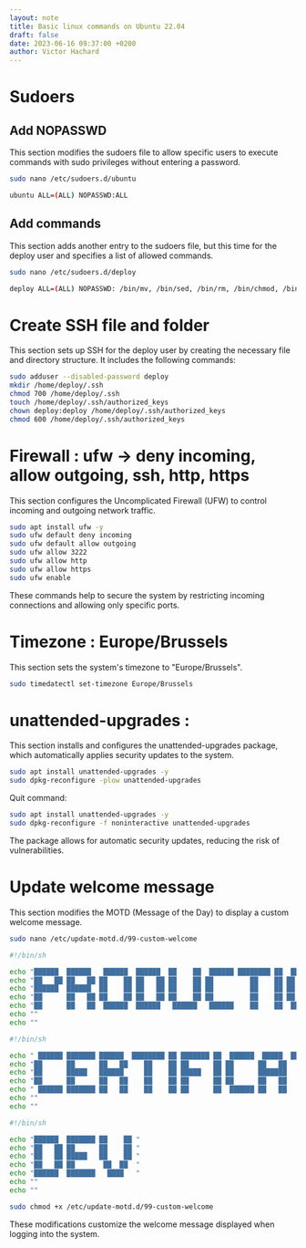 ```yaml
---
layout: note
title: Basic linux commands on Ubuntu 22.04
draft: false
date: 2023-06-16 09:37:00 +0200
author: Victor Hachard
---
```


# Sudoers

## Add NOPASSWD

This section modifies the sudoers file to allow specific users to execute commands with sudo privileges without entering a password.

```sh
sudo nano /etc/sudoers.d/ubuntu
```

```sh
ubuntu ALL=(ALL) NOPASSWD:ALL
```

## Add commands

This section adds another entry to the sudoers file, but this time for the deploy user and specifies a list of allowed commands.

```sh
sudo nano /etc/sudoers.d/deploy
```

```sh
deploy ALL=(ALL) NOPASSWD: /bin/mv, /bin/sed, /bin/rm, /bin/chmod, /bin/chown, /home/deploy/scripts/deploy.sh
```

# Create SSH file and folder

This section sets up SSH for the deploy user by creating the necessary file and directory structure. It includes the following commands:

```sh
sudo adduser --disabled-password deploy
mkdir /home/deploy/.ssh
chmod 700 /home/deploy/.ssh
touch /home/deploy/.ssh/authorized_keys
chown deploy:deploy /home/deploy/.ssh/authorized_keys
chmod 600 /home/deploy/.ssh/authorized_keys
```

# Firewall : ufw -> deny incoming, allow outgoing, ssh, http, https

This section configures the Uncomplicated Firewall (UFW) to control incoming and outgoing network traffic.

```sh
sudo apt install ufw -y
sudo ufw default deny incoming
sudo ufw default allow outgoing
sudo ufw allow 3222
sudo ufw allow http
sudo ufw allow https
sudo ufw enable
```

These commands help to secure the system by restricting incoming connections and allowing only specific ports.

# Timezone : Europe/Brussels

This section sets the system's timezone to "Europe/Brussels".

```sh
sudo timedatectl set-timezone Europe/Brussels
```

# unattended-upgrades : 

This section installs and configures the unattended-upgrades package, which automatically applies security updates to the system.

```sh
sudo apt install unattended-upgrades -y
sudo dpkg-reconfigure -plow unattended-upgrades
```

Quit command:

```sh
sudo apt install unattended-upgrades -y
sudo dpkg-reconfigure -f noninteractive unattended-upgrades
```

The package allows for automatic security updates, reducing the risk of vulnerabilities.

# Update welcome message

This section modifies the MOTD (Message of the Day) to display a custom welcome message.

```sh
sudo nano /etc/update-motd.d/99-custom-welcome
```

```sh
#!/bin/sh

echo "██████  ██████   ██████  ██████  ██    ██  ██████ ████████ ██  ██████  ███    ██ "
echo "██   ██ ██   ██ ██    ██ ██   ██ ██    ██ ██         ██    ██ ██    ██ ████   ██ "
echo "██████  ██████  ██    ██ ██   ██ ██    ██ ██         ██    ██ ██    ██ ██ ██  ██ "
echo "██      ██   ██ ██    ██ ██   ██ ██    ██ ██         ██    ██ ██    ██ ██  ██ ██ "
echo "██      ██   ██  ██████  ██████   ██████   ██████    ██    ██  ██████  ██   ████ "
echo ""
echo ""
```

```sh
#!/bin/sh

echo " ██████ ███████ ██████  ████████ ██ ███████ ██  ██████  █████  ████████ ██  ██████  ███    ██ "
echo "██      ██      ██   ██    ██    ██ ██      ██ ██      ██   ██    ██    ██ ██    ██ ████   ██ "
echo "██      █████   ██████     ██    ██ █████   ██ ██      ███████    ██    ██ ██    ██ ██ ██  ██ "
echo "██      ██      ██   ██    ██    ██ ██      ██ ██      ██   ██    ██    ██ ██    ██ ██  ██ ██ "
echo " ██████ ███████ ██   ██    ██    ██ ██      ██  ██████ ██   ██    ██    ██  ██████  ██   ████ "
echo ""
echo ""
```

```sh
#!/bin/sh

echo "██████  ███████ ██    ██ "
echo "██   ██ ██      ██    ██ "
echo "██   ██ █████   ██    ██ "
echo "██   ██ ██       ██  ██  "
echo "██████  ███████   ████   "
echo ""
echo ""
```  
                         
```sh
sudo chmod +x /etc/update-motd.d/99-custom-welcome
```

These modifications customize the welcome message displayed when logging into the system.